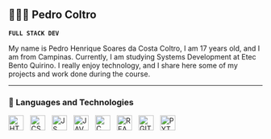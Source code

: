 ## 👨🏻‍💻 Pedro Coltro

**`FULL STACK DEV`**

My name is Pedro Henrique Soares da Costa Coltro, I am 17 years old, and I am from Campinas. Currently, I am studying Systems Development at Etec Bento Quirino. I really enjoy technology, and I share here some of my projects and work done during the course.

---
### 🤖 Languages and Technologies

<img align = "left"
     alt = "HTML"
     title = "HTML"
     width = "30px"
     style = "padding-right: 10px;"
     src="https://cdn.jsdelivr.net/gh/devicons/devicon@latest/icons/html5/html5-original.svg" 
/>

<img align = "left"
     alt = "CSS3"
     title = "CSS3"
     width = "30px"
     style = "padding-right: 10px;"
     src="https://cdn.jsdelivr.net/gh/devicons/devicon@latest/icons/css3/css3-original.svg"
/>

<img align = "left"
     alt = "JS"
     title = "JS"
     width = "30px"
     style = "padding-right: 10px;"
     src="https://cdn.jsdelivr.net/gh/devicons/devicon@latest/icons/javascript/javascript-original.svg" 
/>

<img align = "left"
     alt = "JAVA"
     title = "JAVA"
     width = "30px"
     style = "padding-right: 10px;"
     src="https://cdn.jsdelivr.net/gh/devicons/devicon@latest/icons/java/java-original-wordmark.svg" 
/>

<img align = "left"
     alt = "C"
     title = "C"
     width = "30px"
     style = "padding-right: 10px;"
     src="https://cdn.jsdelivr.net/gh/devicons/devicon@latest/icons/c/c-original.svg" 
/>

<img align = "left"
     alt = "REACT"
     title = "REACT"
     width = "30px"
     style = "padding-right: 10px;"
     src="https://cdn.jsdelivr.net/gh/devicons/devicon@latest/icons/react/react-original.svg" 
/>

<img align = "left"
     alt = "GIT"
     title = "GIT"
     width = "30px"
     style = "padding-right: 10px;"
     src="https://cdn.jsdelivr.net/gh/devicons/devicon@latest/icons/git/git-original.svg" 
/>

<img align = "left"
     alt = "PYTHON"
     title = "PYTHON"
     width = "30px"
     style = "padding-right: 10px;"
     src="https://cdn.jsdelivr.net/gh/devicons/devicon@latest/icons/python/python-original.svg" 
/>

